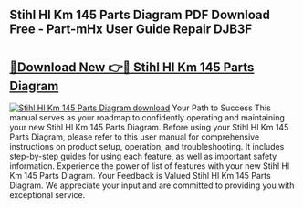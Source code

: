 ## Stihl Hl Km 145 Parts Diagram PDF Download Free - Part-mHx User Guide Repair DJB3F

# <h2><a href="http://dfqzod0.blite.top/?on=Stihl+Hl+Km+145+Parts+Diagram">🔗Download New 👉🔴 Stihl Hl Km 145 Parts Diagram</a></h2>

[![Stihl Hl Km 145 Parts Diagram download](https://i.imgur.com/lujVjoI.png)](http://dfqzod0.blite.top/?on=Stihl+Hl+Km+145+Parts+Diagram)
Your Path to Success This manual serves as your roadmap to confidently operating and maintaining your new Stihl Hl Km 145 Parts Diagram. Before using your Stihl Hl Km 145 Parts Diagram, please refer to this user manual for comprehensive instructions on product setup, operation, and troubleshooting. It includes step-by-step guides for using each feature, as well as important safety information. Experience the power of list of features with your new Stihl Hl Km 145 Parts Diagram. Your Feedback is Valued Stihl Hl Km 145 Parts Diagram. We appreciate your input and are committed to providing you with exceptional service.

